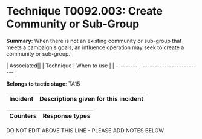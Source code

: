 # Technique T0092.003: Create Community or Sub-Group

**Summary**: When there is not an existing community or sub-group that meets a campaign's goals, an influence operation may seek to create a community or sub-group.


| Associated||
| Technique | When to use |
| --------- | ------------------------- |


**Belongs to tactic stage**: TA15


| Incident | Descriptions given for this incident |
| -------- | -------------------- |



| Counters | Response types |
| -------- | -------------- |


DO NOT EDIT ABOVE THIS LINE - PLEASE ADD NOTES BELOW